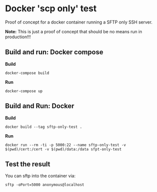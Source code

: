# Docker 'scp only' test
Proof of concept for a docker container running a SFTP only SSH server.

**Note:** This is just a proof of concept that should be no means run in production!!!

## Build and run: Docker compose
**Build**

    docker-compose build

**Run**

    docker-compose up


## Build and Run: Docker
**Build**

    docker build --tag sftp-only-test .

**Run**

    docker run --rm -ti -p 5000:22 --name sftp-only-test -v $(pwd)/cert:/cert -v $(pwd)/data:/data sfpt-only-test


## Test the result
You can sftp into the container via:

    sftp -oPort=5000 anonymous@localhost
